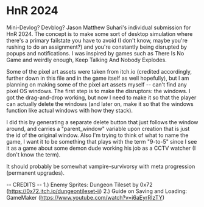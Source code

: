 # HnR 2024
Mini-Devlog? Devblog?
 Jason Matthew Suhari's individual submission for HnR 2024. The concept is to make some sort of desktop simulation where there's a primary failstate you have to avoid (I don't know, maybe you're rushing to do an assignment?) and you're constantly being disrupted by popups and notifications. I was inspired by games such as There Is No Game and weirdly enough, Keep Talking And Nobody Explodes.

 Some of the pixel art assets were taken from itch.io (credited accordingly, further down in this file and in the game itself as well hopefully), but I am planning on making some of the pixel art assets myself -- can't find any pixel OS windows. The first step is to make the disruptors: the windows. I got the drag-and-drop working, but now I need to make it so that the player can actually delete the windows (and later on, make it so that the windows function like actual windows with how they stack).

 I did this by generating a separate delete button that just follows the window around, and carries a "parent_window" variable upon creation that is just the id of the original window. Also I'm trying to think of what to name the game, I want it to be something that plays with the term "9-to-5" since I see it as a game about some demon dude working his job as a CCTV watcher (I don't know the term).
 
 It should probably be somewhat vampire-survivorsy with meta progression (permanent upgrades).


 -- CREDITS --
1.) Enemy Sprites:  Dungeon Tileset by 0x72 (https://0x72.itch.io/dungeontileset-ii)
2.) Guide on Saving and Loading: GameMaker (https://www.youtube.com/watch?v=i6aEyrRIzTY)
